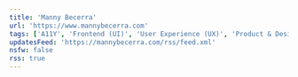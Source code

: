```yaml
---
title: 'Manny Becerra'
url: 'https://www.mannybecerra.com'
tags: ['A11Y', 'Frontend (UI)', 'User Experience (UX)', 'Product & Design', 'Education & Culture Shifts', 'Speaker & Community Organizer']
updatesFeed: 'https://mannybecerra.com/rss/feed.xml'
nsfw: false
rss: true
---
```

